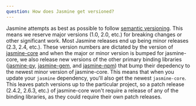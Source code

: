 ```yaml
---
question: How does Jasmine get versioned?
---
```


Jasmine attempts as best as possible to follow [semantic versioning](http://semver.org/). This means we reserve major versions (1.0, 2.0, etc.) for breaking changes or other significant work. Most Jasmine releases end up being minor releases (2.3, 2.4, etc.). These version numbers are dictated by the version of [jasmine-core](https://github.com/jasmine/jasmine) and when the major or minor version is bumped for jasmine-core, we also release new versions of the other primary binding libraries ([jasmine-py](https://github.com/jasmine/jasmine-py), [jasmine-gem](https://github.com/jasmine/jasmine-gem), and [jasmine-npm](https://github.com/jasmine/jasmine-npm)) that bump their depedency to the newest minor version of jasmine-core. This means that when you update your `jasmine` dependency, you'll also get the newest `jasmine-core`. This leaves patch versions up to the particular project, so a patch release (2.4.2, 2.6.3, etc.) of jasmine-core won't require a release of any of the binding libraries, as they could require their own patch releases.
